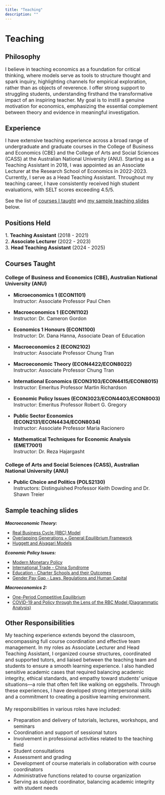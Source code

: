 ```yaml
---
title: "Teaching"
description: ""
---
```


# Teaching 

## Philosophy
<div style="font-size:16px;">
I believe in teaching economics as a foundation for critical thinking, where models serve as tools to structure thought and spark inquiry, highlighting channels for empirical exploration, rather than as objects of reverence. I offer strong support to struggling students, understanding firsthand the transformative impact of an inspiring teacher. My goal is to instill a genuine motivation for economics, emphasizing the essential complement between theory and evidence in meaningful investigation.
</div>

## Experience
<div style="font-size:16px;">
I have extensive teaching experience across a broad range of undergraduate and graduate courses in the College of Business and Economics (CBE) and the College of Arts and Social Sciences (CASS) at the Australian National University (ANU). Starting as a Teaching Assistant in 2018, I was appointed as an Associate Lecturer at the Research School of Economics in 2022-2023. Currently, I serve as a Head Teaching Assistant. Throughout my teaching career, I have consistently received high student evaluations, with SELT scores exceeding 4.5/5.

See the list of <a href="#courses-taught">courses I taught</a> and <a href="#sample-slides">my sample teaching slides</a> below.
</div>

## Positions Held

<div style="font-size:16px;">
1. <b>Teaching Assistant</b> (2018 - 2021)<br>
2. <b>Associate Lecturer</b> (2022 - 2023)<br>
3. <b>Head Teaching Assistant</b> (2024 - 2025)<br>
</div>

## Courses Taught <a id="courses-taught"></a>

### College of Business and Economics (CBE), Australian National University (ANU)

<div style="font-size:16px;">

- <b>Microeconomics 1 (ECON1101)</b><br>
  Instructor: Associate Professor Paul Chen 

- <b>Macroeconomics 1 (ECON1102)</b><br>
  Instructor: Dr. Cameron Gordon

- <b>Economics 1 Honours (ECON1100)</b><br>
  Instructor: Dr. Dana Hanna, Associate Dean of Education

- <b>Macroeconomics 2 (ECON2102)</b><br>
  Instructor: Associate Professor Chung Tran

- <b>Macroeconomic Theory (ECON4422/ECON8022)</b><br>
  Instructor: Associate Professor Chung Tran

- <b>International Economics (ECON3103/ECON4415/ECON8015)</b><br>
  Instructor: Emeritus Professor Martin Richardson

- <b>Economic Policy Issues (ECON3023/ECON4403/ECON8003)</b><br>
  Instructor: Emeritus Professor Robert G. Gregory

- <b>Public Sector Economics (ECON2131/ECON4434/ECON8034)</b><br>
  Instructor: Associate Professor Maria Racionero

- <b>Mathematical Techniques for Economic Analysis (EMET7001)</b><br>
  Instructor: Dr. Reza Hajargasht

</div>

### College of Arts and Social Sciences (CASS), Australian National University (ANU)

<div style="font-size:16px;">

- <b>Public Choice and Politics (POLS2130)</b><br>
  Instructors: Distinguished Professor Keith Dowding and Dr. Shawn Treier

</div>

## Sample teaching slides <a id="sample-slides"></a>

<div style="font-size:14px;">

<div style="margin-top: 20px;"></div>

 <b><i>Macroeconomic Theory:</i></b> 
* <a href="/pdf/MacroTheory_sample1.pdf" target="_blank">Real Business Cycle (RBC) Model</a>
* <a href="/pdf/MacroTheory_sample2.pdf" target="_blank">Overlapping Generations + General Equilibrium Framework</a>
* <a href="/pdf/MacroTheory_sample3.pdf" target="_blank">Huggett and Aiyagari Models</a>

</div>

<div style="font-size:14px;">

<div style="margin-top: 5px;"></div>

<b><i>Economic Policy Issues:</i></b>  
* <a href="/pdf/EconomicPolicyIssues_Sample1.pdf" target="_blank">Modern Monetary Policy</a>
* <a href="/pdf/EconomicPolicyIssues_Sample2.pdf" target="_blank">International Trade - China Syndrome</a>
* <a href="/pdf/EconomicPolicyIssues_Sample3.pdf" target="_blank">Education - Charter Schools and their Outcomes</a>
* <a href="/pdf/EconomicPolicyIssues_Sample4.pdf" target="_blank">Gender Pay Gap - Laws, Regulations and Human Capital</a>

</div>

<div style="font-size:14px;">

<div style="margin-top: 5px;"></div>

<b><i>Macroeconomics 2:</i></b>  
* <a href="/pdf/Intermediate_Macro_sample1.pdf" target="_blank">One-Period Competitive Equilibrium</a>
* <a href="/pdf/Intermediate_Macro_sample2.pdf" target="_blank">COVID-19 and Policy through the Lens of the RBC Model (Diagrammatic Analysis)</a>

</div>

## Other Responsibilities
<div style="font-size:16px;">
My teaching experience extends beyond the classroom, encompassing full course coordination and effective team management. In my roles as Associate Lecturer and Head Teaching Assistant, I organized course structures, coordinated and supported tutors, and liaised between the teaching team and students to ensure a smooth learning experience. I also handled sensitive academic cases that required balancing academic integrity, ethical standards, and empathy toward students’ unique situations—a role that often felt like walking on eggshells. Through these experiences, I have developed strong interpersonal skills and a commitment to creating a positive learning environment.

<div style="margin-top: 20px;"></div>

My responsibilities in various roles have included:

<div style="margin-top: 5px;"></div>

- Preparation and delivery of tutorials, lectures, workshops, and seminars
- Coordination and support of sessional tutors
- Involvement in professional activities related to the teaching field
- Student consultations
- Assessment and grading
- Development of course materials in collaboration with course coordinators
- Administrative functions related to course organization
- Serving as subject coordinator, balancing academic integrity with student needs
</div>

<!--
With a dedication to fostering a deep understanding of economics and its real-world applications, I strive to create a motivating, supportive learning environment for all students. Through my diverse teaching experiences and commitment to student success, I aim to prepare students for informed decision-making that will shape their futures and positively impact their communities.

I believe in teaching economics as a foundation for critical thinking, where models serve as tools to structure thought and spark inquiry, highlighting channels for empirical exploration, rather than as objects of reverence. My approach emphasizes clear explanations, structured learning, and spontaneous discussions. I also offer strong support to struggling students, understanding firsthand the transformative impact of an inspiring teacher. My goal is to instill a genuine motivation for economics, emphasizing the essential complement between theory and evidence in meaningful investigation. I recognize that many, if not all, students will one day make important decisions impacting their families, communities, nations, or even the world, and I am committed to equipping them with the tools to make informed, thoughtful choices.

 Inspired by the adage “*the road to hell is paved with good intentions*,” I am interested in how welfare policies impact economic outcomes and intended beneficiaries. By modeling behavioral responses and the tax burdens needed to finance these policies, my research explores their aggregate, distributional, and behavioral impacts through micro-founded macroeconomic models. With a blend of single and collaborative empirical and quantitative projects, I aim to contribute meaningful insights to pressing economic questions. In addition to my research, I bring extensive teaching experience with high performance ratings since 2018.

  By modeling behavioral responses in a general equilibrium framework with rich household heterogeneity, my research explores the aggregate and distributional impacts of tax and transfer policies, focusing especially on their unintended consequences on the intended beneficiaries. With a blend of single and collaborative empirical and quantitative projects, my work contributes to the understanding of optimal policy design. I am also interested in extending this framework to study policy design in developing countries and to explore broader economic phenomena beyond policy analysis. 
  
  In addition to my research, I have extensive teaching experience, consistently achieving high performance ratings since 2018 (average over 4.5/5).
-->